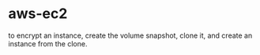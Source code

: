 # aws-ec2

to encrypt an instance, create the volume snapshot, clone it, and create an instance from the clone.
